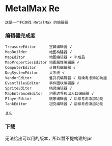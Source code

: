 # MetalMax Re

    这是一个FC游戏 MetalMax 的编辑器

### 编辑器完成度

    TreasureEditor      宝藏编辑器 √
    MapBuilder          地图构建器 √
    MapEditor           地图编辑器 × 半成品
    MapPropertiesEditor 地图属性编辑器 √
    ComputerEditor      计算机编辑器 √
    DogSystemEditor     犬系统 √
    VendorEditor        售货机编辑器 √ 后续考虑添加功能
    EventTilesEditor    事件图块编辑器 √
    SpriteEditor        精灵编辑器 √
    MapEntranceEditor   地图边界和出入口编辑器 √
    PlayerEditor        玩家编辑器 √ 后续考虑添加功能
    TankEditor          坦克编辑器 √ 后续考虑添加功能

    其它

### 下载

无法给出可以用的版本，所以暂不提构建的jar